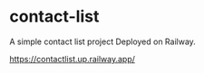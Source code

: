# contact-list
A simple contact list project
Deployed on Railway.

https://contactlist.up.railway.app/
